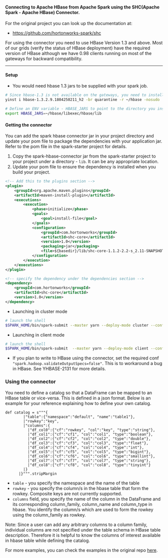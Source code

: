#### Connecting to Apache HBase from Apache Spark using the SHC(Apache Spark - Apache HBase) Connector. 
For the original project you can look up the documentation at:
* https://github.com/hortonworks-spark/shc

For using the connector you need to use HBase Version 1.3 and above. Most of our grids (verify the status of HBase deployment) have the required version of HBase although we have 0.98 clients running on most of the gateways for backward compatibility.


***

#### Setup

* You would need hbase 1.3 jars to be supplied with your spark job.
```bash
# Since hbase-1.3 is not available on the gateways, you need to install hbase-1.3 locally to access the jars.
yinst i hbase-1.3.2.9.1804250211_h2 -br quarantine -r ~/hbase -nosudo

# Define an ENV variable - HBASE_JARS to point to the directory you installed hbase locally.
export HBASE_JARS=~/hbase/libexec/hbase/lib
```

#### Getting the connector
You can add the spark hbase connector jar in your project directory and update your pom file to package the dependencies with your application jar. Refer to the pom file in the spark-starter project for details.

1. Copy the spark-hbase-connector jar from the spark-starter project to your project under a directory - `lib`. It can be any appropriate location.
2. Update your pom file to ensure the dependency is installed when you build your project.
```xml
<!-- Add this to the plugins section -->
<plugin>
    <groupId>org.apache.maven.plugins</groupId>
    <artifactId>maven-install-plugin</artifactId>
    <executions>
        <execution>
            <phase>initialize</phase>
            <goals>
                <goal>install-file</goal>
            </goals>
            <configuration>
                <groupId>com.hortonworks</groupId>
                <artifactId>shc-core</artifactId>
                <version>1.0</version>
                <packaging>jar</packaging>
                <file>${basedir}/lib/shc-core-1.1.2-2.2-s_2.11-SNAPSHOT.jar</file>
            </configuration>
        </execution>
    </executions>
</plugin>

<!-- specify the dependency under the dependencies section -->
<dependency>
    <groupId>com.hortonworks</groupId>
    <artifactId>shc-core</artifactId>
    <version>1.0</version>
</dependency>
```

* Launching in cluster mode
```bash
# launch the shell
$SPARK_HOME/bin/spark-submit --master yarn --deploy-mode cluster --conf "spark.hadoop.validateOutputSpecs=false" --jars $HBASE_JARS/hbase-protocol.jar,$HBASE_JARS/hbase-common.jar,$HBASE_JARS/hbase-client.jar,$HBASE_JARS/htrace-core-3.1.0-incubating.jar,$HBASE_JARS/hbase-server.jar,$HBASE_JARS/guava-12.0.1.jar,$HBASE_JARS/metrics-core-2.2.0.jar --files $SPARK_CONF_DIR/hbase-site.xml ...
```

* Launching in client mode
```bash
# launch the shell
$SPARK_HOME/bin/spark-submit  --master yarn --deploy-mode client --conf "spark.hadoop.validateOutputSpecs=false" --jars $HBASE_JARS/hbase-protocol.jar,$HBASE_JARS/hbase-common.jar,$HBASE_JARS/hbase-client.jar,$HBASE_JARS/htrace-core-3.1.0-incubating.jar,$HBASE_JARS/hbase-server.jar,$HBASE_JARS/guava-12.0.1.jar,$HBASE_JARS/metrics-core-2.2.0.jar .... 
```

* If you plan to write to HBase using the connector, set the required conf `"spark.hadoop.validateOutputSpecs=false"`. This is to workaround a bug in HBase. See YHBASE-2131 for more details.

### Using the connector
You need to define a catalog so that a DataFrame can be mapped to an HBase table or vice-versa. This is defined in a json format. Below is an example for your reference explaining how to define your own catalog.
```
def catalog = s"""{
        |"table":{"namespace":"default", "name":"table1"},
        |"rowkey":"key",
        |"columns":{
          |"df_col0":{"cf":"rowkey", "col":"key", "type":"string"},
          |"df_col1":{"cf":"cf1", "col":"col1", "type":"boolean"},
          |"df_col2":{"cf":"cf2", "col":"col2", "type":"double"},
          |"df_col3":{"cf":"cf3", "col":"col3", "type":"float"},
          |"df_col4":{"cf":"cf4", "col":"col4", "type":"int"},
          |"df_col5":{"cf":"cf5", "col":"col5", "type":"bigint"},
          |"df_col6":{"cf":"cf6", "col":"col6", "type":"smallint"},
          |"df_col7":{"cf":"cf7", "col":"col7", "type":"string"},
          |"df_col8":{"cf":"cf8", "col":"col8", "type":"tinyint"}
        |}
      |}""".stripMargin
```
* `table` - you specify the namespace and the name of the table
* `rowkey` - you specify the column/s in the hbase table that form the rowkey. Composite keys are not currently supported.
* `columns` field, you specify the name of the column in the DataFrame and its corresponding column_family, column_name and column_type in hbase. You identify the column/s which are used to form the rowkey using the column_family as rowkey.

Note: Since a user can add any arbitrary columns to a column family, individual columns are not specified under the table schema in HBase table description. Therefore it is helpful to know the columns of interest available in hbase table while defining the catalog.

For more examples, you can check the examples in the original repo [here](https://github.com/hortonworks-spark/shc).

 


